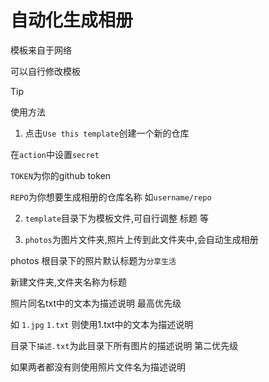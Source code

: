 # 自动化生成相册

模板来自于网络

可以自行修改模板

>[!TIP]
>使用方法
 
1. 点击`Use this template`创建一个新的仓库

在`action`中设置`secret`

`TOKEN`为你的github token

`REPO`为你想要生成相册的仓库名称 如`username/repo`

2. `template`目录下为模板文件,可自行调整 标题 等

3. `photos`为图片文件夹,照片上传到此文件夹中,会自动生成相册

photos 根目录下的照片默认标题为`分享生活`

新建文件夹,文件夹名称为标题

照片同名txt中的文本为描述说明 最高优先级

如 `1.jpg` `1.txt` 则使用1.txt中的文本为描述说明

目录下`描述.txt`为此目录下所有图片的描述说明 第二优先级

如果两者都没有则使用照片文件名为描述说明


